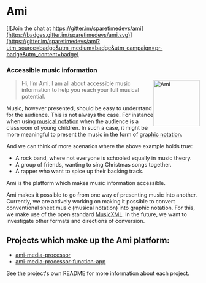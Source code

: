 # Ami

[![Join the chat at https://gitter.im/sparetimedevs/ami](https://badges.gitter.im/sparetimedevs/ami.svg)](https://gitter.im/sparetimedevs/ami?utm_source=badge&utm_medium=badge&utm_campaign=pr-badge&utm_content=badge)

### Accessible music information

<img style="float: right;" src="img/ami.png" alt="Ami" width="120">

> Hi, I’m Ami. I am all about accessible music information to help you reach your full musical potential.

Music, however presented, should be easy to understand for the audience.
This is not always the case. For instance when using [musical notation](https://en.wikipedia.org/wiki/Musical_notation) when the audience is a classroom of young children.
In such a case, it might be more meaningful to present the music in the form of [graphic notation](https://en.wikipedia.org/wiki/Graphic_notation_(music)).

And we can think of more scenarios where the above example holds true:
- A rock band, where not everyone is schooled equally in music theory.
- A group of friends, wanting to sing Christmas songs together.
- A rapper who want to spice up their backing track.

Ami is the platform which makes music information accessible.

Ami makes it possible to go from one way of presenting music into another.
Currently, we are actively working on making it possible to convert conventional sheet music (musical notation) into graphic notation. For this, we make use of the open standard [MusicXML](https://www.musicxml.com/).
In the future, we want to investigate other formats and directions of conversion.

## Projects which make up the Ami platform:
- [ami-media-processor](https://github.com/sparetimedevs/ami-media-processor)
- [ami-media-processor-function-app](https://github.com/sparetimedevs/ami-media-processor-function-app)

See the project's own README for more information about each project. 
